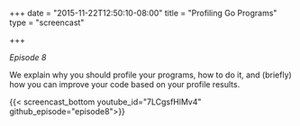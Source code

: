 +++
date = "2015-11-22T12:50:10-08:00"
title = "Profiling Go Programs"
type = "screencast"

+++

_Episode 8_

We explain why you should profile your programs, how to do it, and (briefly) how you can improve your code based on your profile results.
<!--more-->

{{< screencast_bottom youtube_id="7LCgsfHlMv4" github_episode="episode8">}}
